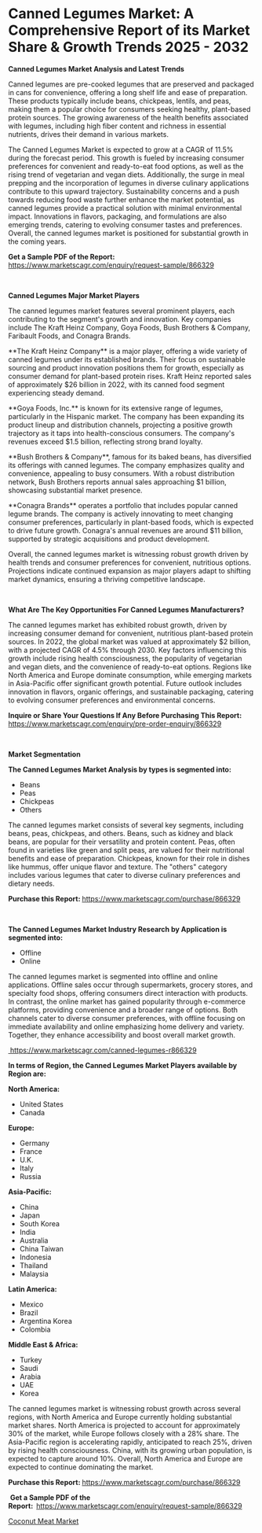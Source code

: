 <p><h1>Canned Legumes Market: A Comprehensive Report of its Market Share & Growth Trends 2025 - 2032</h1></p><p><strong>Canned Legumes Market Analysis and Latest Trends</strong></p>
<p><p>Canned legumes are pre-cooked legumes that are preserved and packaged in cans for convenience, offering a long shelf life and ease of preparation. These products typically include beans, chickpeas, lentils, and peas, making them a popular choice for consumers seeking healthy, plant-based protein sources. The growing awareness of the health benefits associated with legumes, including high fiber content and richness in essential nutrients, drives their demand in various markets.</p><p>The Canned Legumes Market is expected to grow at a CAGR of 11.5% during the forecast period. This growth is fueled by increasing consumer preferences for convenient and ready-to-eat food options, as well as the rising trend of vegetarian and vegan diets. Additionally, the surge in meal prepping and the incorporation of legumes in diverse culinary applications contribute to this upward trajectory. Sustainability concerns and a push towards reducing food waste further enhance the market potential, as canned legumes provide a practical solution with minimal environmental impact. Innovations in flavors, packaging, and formulations are also emerging trends, catering to evolving consumer tastes and preferences. Overall, the canned legumes market is positioned for substantial growth in the coming years.</p></p>
<p><strong>Get a Sample PDF of the Report:&nbsp;</strong> <a href="https://www.marketscagr.com/enquiry/request-sample/866329?utm_campaign=3575&utm_medium=2&utm_source=Github&utm_content=ia&utm_term=07042025&utm_id=canned-legumes">https://www.marketscagr.com/enquiry/request-sample/866329</a></p>
<p>&nbsp;</p>
<p><strong>Canned Legumes Major Market Players</strong></p>
<p><p>The canned legumes market features several prominent players, each contributing to the segment's growth and innovation. Key companies include The Kraft Heinz Company, Goya Foods, Bush Brothers & Company, Faribault Foods, and Conagra Brands.</p><p>**The Kraft Heinz Company** is a major player, offering a wide variety of canned legumes under its established brands. Their focus on sustainable sourcing and product innovation positions them for growth, especially as consumer demand for plant-based protein rises. Kraft Heinz reported sales of approximately $26 billion in 2022, with its canned food segment experiencing steady demand.</p><p>**Goya Foods, Inc.** is known for its extensive range of legumes, particularly in the Hispanic market. The company has been expanding its product lineup and distribution channels, projecting a positive growth trajectory as it taps into health-conscious consumers. The company's revenues exceed $1.5 billion, reflecting strong brand loyalty.</p><p>**Bush Brothers & Company**, famous for its baked beans, has diversified its offerings with canned legumes. The company emphasizes quality and convenience, appealing to busy consumers. With a robust distribution network, Bush Brothers reports annual sales approaching $1 billion, showcasing substantial market presence.</p><p>**Conagra Brands** operates a portfolio that includes popular canned legume brands. The company is actively innovating to meet changing consumer preferences, particularly in plant-based foods, which is expected to drive future growth. Conagra's annual revenues are around $11 billion, supported by strategic acquisitions and product development.</p><p>Overall, the canned legumes market is witnessing robust growth driven by health trends and consumer preferences for convenient, nutritious options. Projections indicate continued expansion as major players adapt to shifting market dynamics, ensuring a thriving competitive landscape.</p></p>
<p>&nbsp;</p>
<p><strong>What Are The Key Opportunities For Canned Legumes Manufacturers?</strong></p>
<p><p>The canned legumes market has exhibited robust growth, driven by increasing consumer demand for convenient, nutritious plant-based protein sources. In 2022, the global market was valued at approximately $2 billion, with a projected CAGR of 4.5% through 2030. Key factors influencing this growth include rising health consciousness, the popularity of vegetarian and vegan diets, and the convenience of ready-to-eat options. Regions like North America and Europe dominate consumption, while emerging markets in Asia-Pacific offer significant growth potential. Future outlook includes innovation in flavors, organic offerings, and sustainable packaging, catering to evolving consumer preferences and environmental concerns.</p></p>
<p><strong>Inquire or Share Your Questions If Any Before Purchasing This Report:</strong> <a href="https://www.marketscagr.com/enquiry/pre-order-enquiry/866329?utm_campaign=3575&utm_medium=2&utm_source=Github&utm_content=ia&utm_term=07042025&utm_id=canned-legumes">https://www.marketscagr.com/enquiry/pre-order-enquiry/866329</a></p>
<p>&nbsp;</p>
<p><strong>Market Segmentation</strong></p>
<p><strong>The Canned Legumes Market Analysis by types is segmented into:</strong></p>
<p><ul><li>Beans</li><li>Peas</li><li>Chickpeas</li><li>Others</li></ul></p>
<p><p>The canned legumes market consists of several key segments, including beans, peas, chickpeas, and others. Beans, such as kidney and black beans, are popular for their versatility and protein content. Peas, often found in varieties like green and split peas, are valued for their nutritional benefits and ease of preparation. Chickpeas, known for their role in dishes like hummus, offer unique flavor and texture. The "others" category includes various legumes that cater to diverse culinary preferences and dietary needs.</p></p>
<p><strong>Purchase this Report:&nbsp;</strong><a href="https://www.marketscagr.com/purchase/866329?utm_campaign=3575&utm_medium=2&utm_source=Github&utm_content=ia&utm_term=07042025&utm_id=canned-legumes">https://www.marketscagr.com/purchase/866329</a></p>
<p>&nbsp;</p>
<p><strong>The Canned Legumes Market Industry Research by Application is segmented into:</strong></p>
<p><ul><li>Offline</li><li>Online</li></ul></p>
<p><p>The canned legumes market is segmented into offline and online applications. Offline sales occur through supermarkets, grocery stores, and specialty food shops, offering consumers direct interaction with products. In contrast, the online market has gained popularity through e-commerce platforms, providing convenience and a broader range of options. Both channels cater to diverse consumer preferences, with offline focusing on immediate availability and online emphasizing home delivery and variety. Together, they enhance accessibility and boost overall market growth.</p></p>
<p><a href="https://www.marketscagr.com/canned-legumes-r866329?utm_campaign=3575&utm_medium=2&utm_source=Github&utm_content=ia&utm_term=07042025&utm_id=canned-legumes">&nbsp;https://www.marketscagr.com/canned-legumes-r866329</a></p>
<p><strong>In terms of Region, the Canned Legumes Market Players available by Region are:</strong></p>
<p>
    <p> <strong> North America: </strong>
        <ul>
            <li>United States</li>
            <li>Canada</li>
        </ul>
        </p> 
    <p> <strong> Europe: </strong>
        <ul>
            <li>Germany</li>
            <li>France</li>
            <li>U.K.</li>
            <li>Italy</li>
            <li>Russia</li>
        </ul>
        </p> 
    <p> <strong> Asia-Pacific: </strong>
        <ul>
            <li>China</li>
            <li>Japan</li>
            <li>South Korea</li>
            <li>India</li>
            <li>Australia</li>
            <li>China Taiwan</li>
            <li>Indonesia</li>
            <li>Thailand</li>
            <li>Malaysia</li>
        </ul>
        </p> 
    <p> <strong> Latin America: </strong>
        <ul>
            <li>Mexico</li>
            <li>Brazil</li>
            <li>Argentina Korea</li>
            <li>Colombia</li>
        </ul>
        </p> 
    <p> <strong> Middle East & Africa: </strong>
        <ul>
            <li>Turkey</li>
            <li>Saudi</li>
            <li>Arabia</li>
            <li>UAE</li>
            <li>Korea</li>
        </ul>
    </p>
    </p>
<p><p>The canned legumes market is witnessing robust growth across several regions, with North America and Europe currently holding substantial market shares. North America is projected to account for approximately 30% of the market, while Europe follows closely with a 28% share. The Asia-Pacific region is accelerating rapidly, anticipated to reach 25%, driven by rising health consciousness. China, with its growing urban population, is expected to capture around 10%. Overall, North America and Europe are expected to continue dominating the market.</p></p>
<p><strong>Purchase this Report: </strong><a href="https://www.marketscagr.com/purchase/866329?utm_campaign=3575&utm_medium=2&utm_source=Github&utm_content=ia&utm_term=07042025&utm_id=canned-legumes">https://www.marketscagr.com/purchase/866329</a></p>
<p>&nbsp;<strong>Get a Sample PDF of the Report:&nbsp;&nbsp;</strong><a href="https://www.marketscagr.com/enquiry/request-sample/866329?utm_campaign=3575&utm_medium=2&utm_source=Github&utm_content=ia&utm_term=07042025&utm_id=canned-legumes">https://www.marketscagr.com/enquiry/request-sample/866329</a></p>
<p><strong></strong></p>
<p><p><a href="https://github.com/sharphadan/Market-Research-Report-List-1/blob/main/coconut-meat-market.md?utm_campaign=3575&utm_medium=2&utm_source=Github&utm_content=ia&utm_term=07042025&utm_id=canned-legumes">Coconut Meat Market</a></p></p>